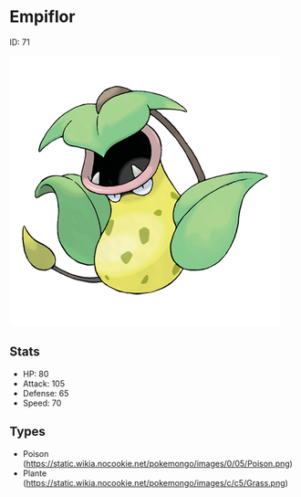 # Empiflor


ID: 71

![](https://raw.githubusercontent.com/PokeAPI/sprites/master/sprites/pokemon/other/official-artwork/71.png "Empiflor")

## Stats


 - HP: 80
 - Attack: 105
 - Defense: 65
 - Speed: 70

## Types


 - Poison (https://static.wikia.nocookie.net/pokemongo/images/0/05/Poison.png)
 - Plante (https://static.wikia.nocookie.net/pokemongo/images/c/c5/Grass.png)
